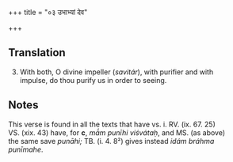 +++
title = "०३ उभाभ्यां देव"

+++
## Translation
3. With both, O divine impeller (*savitár*), with purifier and with  
impulse, do thou purify us in order to seeing.

## Notes
This verse is found in all the texts that have vs. i. RV. (ix. 67. 25)  
VS. (xix. 43) have, for **c**, *mā́m punīhi viśvátaḥ*, and MS. (as above)  
the same save *punāhi;* TB. (i. 4. 8²) gives instead *idám bráhma  
punīmahe*.
